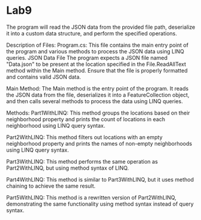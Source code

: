 # Lab9

The program will read the JSON data from the provided file path, deserialize it into a custom data structure, and perform the specified operations.

Description of Files:
Program.cs: This file contains the main entry point of the program and various methods to process the JSON data using LINQ queries.
JSON Data File
The program expects a JSON file named "Data.json" to be present at the location specified in the File.ReadAllText method within the Main method. Ensure that the file is properly formatted and contains valid JSON data.

Main Method:
The Main method is the entry point of the program. It reads the JSON data from the file, deserializes it into a FeatureCollection object, and then calls several methods to process the data using LINQ queries.

Methods:
Part1WithLINQ: This method groups the locations based on their neighborhood property and prints the count of locations in each neighborhood using LINQ query syntax.

Part2WithLINQ: This method filters out locations with an empty neighborhood property and prints the names of non-empty neighborhoods using LINQ query syntax.

Part3WithLINQ: This method performs the same operation as Part2WithLINQ, but using method syntax of LINQ.

Part4WithLINQ: This method is similar to Part3WithLINQ, but it uses method chaining to achieve the same result.

Part5WithLINQ: This method is a rewritten version of Part2WithLINQ, demonstrating the same functionality using method syntax instead of query syntax.
